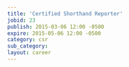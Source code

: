 ```yaml
---
title: 'Certified Shorthand Reporter'
jobid: 23
publish: 2015-03-06 12:00 -0500
expire: 2015-05-06 12:00 -0500
category: csr
sub_category: 
layout: career
---
```

